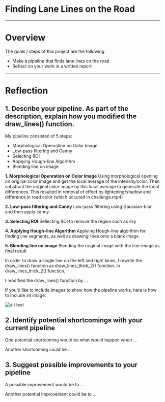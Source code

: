 # **Finding Lane Lines on the Road** 


---

# Overview

The goals / steps of this project are the following:
* Make a pipeline that finds lane lines on the road
* Reflect on your work in a written report


[//]: # (Image References)

[image1]: ./examples/grayscale.jpg "Grayscale"

---

# Reflection

## 1. Describe your pipeline. As part of the description, explain how you modified the draw_lines() function.

My pipeline consisted of 5 steps:
- Morphological Openration on Color Image
- Low-pass filtering and Canny
- Selecting ROI
- Applying Hough-line Algorithm 
- Blending line on image

**1. Morphological Openration on Color Image**
Using morphological opening on original color image and get the local average of the intensity/color. Then substract the original color image by this local average to generate the local differences. This resulted in removal of effect by lightening/shadow and difference in road color (which occured in challenge.mp4)

**2. Low-pass filtering and Canny**
Low-pass filtering using Gaussian-blur and then apply canny.

**3. Selecting ROI**
Sellecting ROI to remove the region such as sky

**4. Applying Hough-line Algorithm**
Applying Hough-line algorithm for finding line segments, as well as drawing lines onto a blank image 

**5. Blending line on image**
Blending the original image with the line-image as final result





In order to draw a single line on the left and right lanes, I rewrite the draw_lines() function as draw_lines_thick_2() function. In draw_lines_thick_2() function, 

I modified the draw_lines() function by ...

If you'd like to include images to show how the pipeline works, here is how to include an image: 

![alt text][image1]


## 2. Identify potential shortcomings with your current pipeline


One potential shortcoming would be what would happen when ... 

Another shortcoming could be ...


## 3. Suggest possible improvements to your pipeline

A possible improvement would be to ...

Another potential improvement could be to ...

